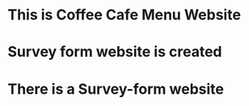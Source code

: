 # This is Coffee Cafe Menu Website
# Survey form website is created
# There is a Survey-form website
